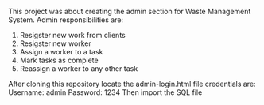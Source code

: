 This project was about creating the admin section for Waste Management System. Admin responsibilities are:
1. Resigster new work from clients
2. Resigster new worker
3. Assign a worker to a task 
4. Mark tasks as complete
5. Reassign a worker to any other task

After cloning this repository locate the admin-login.html file
credentials are: 
Username: admin
Password: 1234
Then import the SQL file

